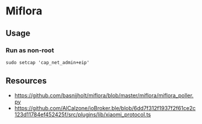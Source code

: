 # Miflora

## Usage

### Run as non-root

```
sudo setcap 'cap_net_admin+eip'
```
## Resources

* https://github.com/basnijholt/miflora/blob/master/miflora/miflora_poller.py
* https://github.com/AlCalzone/ioBroker.ble/blob/6dd7f312f1937f2f61ce2c123d11784ef452425f/src/plugins/lib/xiaomi_protocol.ts
